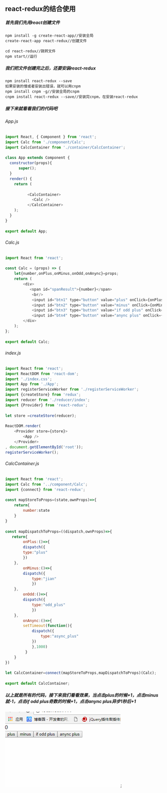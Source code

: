 ## react-redux的结合使用
##### 首先我们先用react创建文件

```
npm install -g create-react-app//安装全局
create-react-app react-redux//创建文件

cd react-redux//跳转文件
npm start//运行
```
##### 我们把文件创建完之后，还要安装react-redux

```
npm install react-redux --save
如果安装的慢或者安装出错误，就可以用cnpm
npm install cnpm -g//安装全局的cnpm
cnpm install react-redux --save//安装完cnpm，在安装react-redux
```
##### 接下来就看看我们的代码吧
###### App.js

```javascript
import React, { Component } from 'react';
import Calc from './component/Calc';
import CalcContainer from './container/CalcContainer';

class App extends Component {
  constructor(props){
      super();
  }
  render() {
    return (
        
          <CalcContainer>
            <Calc />
          </CalcContainer>
    );
  }
}

export default App;

```

###### Calc.js

```javascript
import React from 'react';

const Calc = (props) => {
    let{number,onPlus,onMinus,onOdd,onAnync}=props;
    return (
        <div>
           <span id="spanResult">{number}</span>
            <br/>
            <input id="btn1" type="button" value="plus" onClick={onPlus}/>
            <input id="btn2" type="button" value="minus" onClick={onMinus}/>
            <input id="btn3" type="button" value="if odd plus" onClick={onOdd}/>
            <input id="btn4" type="button" value="anync plus" onClick={onAnync}/> 
        </div>
    );
};

export default Calc;
```
###### index.js

```javascript
import React from 'react';
import ReactDOM from 'react-dom';
import './index.css';
import App from './App';
import registerServiceWorker from './registerServiceWorker';
import {createStore} from 'redux';
import reducer from './reducer/index';
import {Provider} from 'react-redux';

let store =createStore(reducer);

ReactDOM.render(
    <Provider store={store}>
        <App />
    </Provider>
, document.getElementById('root'));
registerServiceWorker();

```
###### CalcContainer.js

```javascript
import React from 'react';
import Calc from '../component/Calc';
import {connect} from 'react-redux';

const mapStoreToProps=(state,ownProps)=>{
    return{
        number:state
    }
}

const mapDispatchToProps=((dispatch,ownProps)=>{
   return{
        onPlus:()=>{
        dispatch({
        type:"plus"
        })
    },
        onMinus:()=>{
        dispatch({
            type:"jian"
            })
    },
        onOdd:()=>{
        dispatch({
            type:"odd_plus"
            })
    },
        onAnync:()=>{
        setTimeout(function(){
            dispatch({
                type:"async_plus"
            })
            },1000)
         }
    }
})

let CalcContainer=connect(mapStoreToProps,mapDispatchToProps)(Calc);

export default CalcContainer;
```
##### 以上就是所有的代码，接下来我们看看效果，当点击plus的时候+1，点击minus就-1，点击if odd plus奇数的时候+1，点击anync plus异步1秒后+1


![看这里](https://github.com/jianghongyan728/react-redux-/blob/master/GIF.gif);


